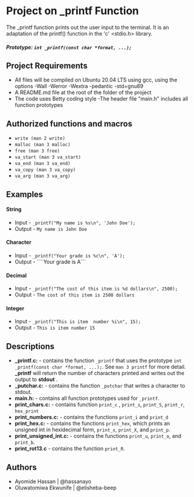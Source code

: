 # Project on _printf Function
The _printf function prints out the user input to the terminal. It is an adaptation of the printf() function in the 'c' <stdio.h> library.
##### Prototype: ```int _printf(const char *format, ...);```

## Project Requirements
- All files will be compiled on Ubuntu 20.04 LTS using gcc, using the options -Wall -Werror -Wextra -pedantic -std=gnu89
- A README.md file at the root of the folder of the project
- The code uses Betty coding style
-The header file "main.h" includes all function prototypes
## Authorized functions and macros
- ``` write (man 2 write) ```
- ``` malloc (man 3 malloc) ```
- ``` free (man 3 free) ```
- ``` va_start (man 3 va_start) ```
- ``` va_end (man 3 va_end) ```
- ``` va_copy (man 3 va_copy) ```
- ``` va_arg (man 3 va_arg) ```

## Examples
#### String
- Input - ```_printf("My name is %s\n", 'John Doe');```
- Output - ```My name is John Doe```

#### Character
- Input - ```_printf("Your grade is %c\n", 'A');```
- Output - ````Your grade is A```

#### Decimal
- Input - ```_printf("The cost of this item is %d dollars\n", 2500);```
- Output - ```The cost of this item is 2500 dollars```

#### Integer
- Input - ```_printf("This is item  number %i\n", 15);```
- Output - ```This is item number 15```

## Descriptions
* **_printf.c:** - contains the function ```_printf``` that uses the prototype ```int _printf(const char *format, ...);```. See ```man 3 printf``` for more detail. **_printf** will return the number of characters printed and writes out the output to **stdout** .
* **_putchar.c:** - contains the function ```_putchar``` that writes a character to stdout.
* **main.h:** - contains all function prototypes used for ```_printf```.
* **print_chars.c:** - contains function ```print_c``` , ```print_s```, ```print_S```, ```print_r```, ```hex_print```
* **print_numbers.c:** - contains the functions ```print_i``` and ```print_d```
* **print_hex.c:** - contains the functions ```print_hex```, which prints an unsigned int in hexidecimal form, ```print_x```, ```print_X```, and ```print_p```.
* **print_unsigned_int.c:** - contains the functions ```print_u```, ```print_o```, and ```print_b```.
* **print_rot13.c** - contains the function ```print_R```.

## Authors
- Ayomide Hassan | @hassanayo
- Oluwatomiwa Ekwunife | @elisheba-beep